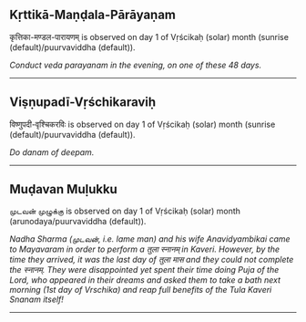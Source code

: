 ## Kṛttikā-Maṇḍala-Pārāyaṇam
कृत्तिका-मण्डल-पारायणम् is observed on day 1 of Vṛścikaḥ (solar) month (sunrise (default)/puurvaviddha (default)).

_Conduct veda parayanam in the evening, on one of these 48 days._

---
## Viṣṇupadī-Vṛśchikaraviḥ
विष्णुपदी-वृश्चिकरविः is observed on day 1 of Vṛścikaḥ (solar) month (sunrise (default)/puurvaviddha (default)).

_Do danam of deepam._

---
## Muḍavan Muḷukku
முடவன் முழுக்கு is observed on day 1 of Vṛścikaḥ (solar) month (arunodaya/puurvaviddha (default)).

_Nadha Sharma (முடவன், i.e. lame man) and his wife Anavidyambikai came to Mayavaram in order to perform a तुला स्नानम् in Kaveri. However, by the time they arrived, it was the last day of तुला मास and they could not complete the स्नानम्. They were disappointed yet spent their time doing Puja of the Lord, who appeared in their dreams and asked them to take a bath next morning (1st day of Vrschika) and reap full benefits of the Tula Kaveri Snanam itself!_

---

